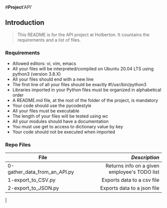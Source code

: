 #**Project**'API'

## Introduction
> This README is for the API project at Holberton. It countains the requirements and a list of files.

### Requirements
- Allowed editors: vi, vim, emacs
- All your files will be interpreted/compiled on Ubuntu 20.04 LTS using python3 (version 3.8.X)
- All your files should end with a new line
- The first line of all your files should be exactly #!/usr/bin/python3
- Libraries imported in your Python files must be organized in alphabetical order
- A README.md file, at the root of the folder of the project, is mandatory
- Your code should use the pycodestyle
- All your files must be executable
- The length of your files will be tested using wc
- All your modules should have a documentation
- You must use get to access to dictionary value by key
- Your code should not be executed when imported

### Repo Files
| **File** | *__Description__* |
|----------|----------------:|
|0-gather_data_from_an_API.py| Returns info on a given employee's TODO list|
|1-export_to_CSV.py| Exports data to a csv file|
|2-export_to_JSON.py| Exports data to a json file|
|
